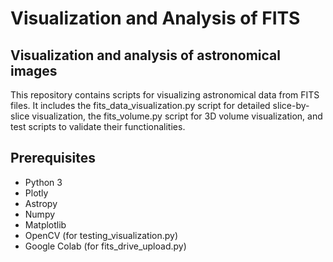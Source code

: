 # Visualization and Analysis of FITS
## Visualization and analysis of astronomical images
This repository contains scripts for visualizing astronomical data from FITS files. It includes the fits_data_visualization.py script for detailed slice-by-slice visualization, the fits_volume.py script for 3D volume visualization, and test scripts to validate their functionalities.
## Prerequisites
- Python 3
- Plotly
- Astropy
- Numpy
- Matplotlib
- OpenCV (for testing_visualization.py)
- Google Colab (for fits_drive_upload.py)
